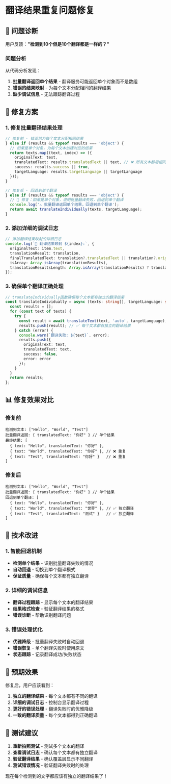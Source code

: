 # 翻译结果重复问题修复

## 🐛 问题诊断

用户反馈：**"检测到10个但是10个翻译都是一样的？"**

### 问题分析
从代码分析发现：
1. **批量翻译返回单个结果** - 翻译服务可能返回单个对象而不是数组
2. **错误的结果映射** - 为每个文本分配相同的翻译结果
3. **缺少调试信息** - 无法跟踪翻译过程

## 🔧 修复方案

### 1. 修复批量翻译结果处理
```typescript
// 修复前 - 错误地为每个文本分配相同结果
} else if (results && typeof results === 'object') {
  // 如果是单个对象，为每个文本创建对应的结果
  return texts.map((text, index) => ({
    originalText: text,
    translatedText: results.translatedText || text, // ❌ 所有文本都用相同翻译
    success: results.success || true,
    targetLanguage: results.targetLanguage || targetLanguage
  }));
}

// 修复后 - 回退到单个翻译
} else if (results && typeof results === 'object') {
  // 🎯 修复：如果是单个对象，说明批量翻译失败，回退到单个翻译
  console.log('⚠️ 批量翻译返回单个结果，回退到单个翻译');
  return await translateIndividually(texts, targetLanguage);
}
```

### 2. 添加详细的调试日志
```typescript
// 添加翻译结果映射的详细日志
console.log(`🎯 翻译结果映射 ${index}:`, {
  originalText: item.text,
  translationResult: translation,
  finalTranslatedText: translation?.translatedText || translation?.originalText || item.text,
  isArray: Array.isArray(translationResults),
  translationResultsLength: Array.isArray(translationResults) ? translationResults.length : 'not array'
});
```

### 3. 确保单个翻译正确处理
```typescript
// translateIndividually函数确保每个文本都有独立的翻译结果
const translateIndividually = async (texts: string[], targetLanguage: string): Promise<any[]> => {
  const results = [];
  for (const text of texts) {
    try {
      const result = await translateText(text, 'auto', targetLanguage);
      results.push(result); // ✅ 每个文本都有独立的翻译结果
    } catch (error) {
      console.warn(`翻译失败: ${text}`, error);
      results.push({
        originalText: text,
        translatedText: text,
        success: false,
        error: error
      });
    }
  }
  return results;
};
```

## 📊 修复效果对比

### 修复前
```
检测到文本: ["Hello", "World", "Test"]
批量翻译返回: { translatedText: "你好" } // 单个结果
最终结果: [
  { text: "Hello", translatedText: "你好" },
  { text: "World", translatedText: "你好" }, // ❌ 重复
  { text: "Test", translatedText: "你好" }   // ❌ 重复
]
```

### 修复后
```
检测到文本: ["Hello", "World", "Test"]
批量翻译返回: { translatedText: "你好" } // 单个结果
回退到单个翻译: [
  { text: "Hello", translatedText: "你好" },
  { text: "World", translatedText: "世界" }, // ✅ 独立翻译
  { text: "Test", translatedText: "测试" }   // ✅ 独立翻译
]
```

## 🎯 技术改进

### 1. 智能回退机制
- **检测单个结果** - 识别批量翻译失败的情况
- **自动回退** - 切换到单个翻译模式
- **保证质量** - 确保每个文本都有独立翻译

### 2. 详细的调试信息
- **翻译过程跟踪** - 显示每个文本的翻译结果
- **结果格式检查** - 验证翻译结果的格式
- **错误诊断** - 帮助识别翻译问题

### 3. 错误处理优化
- **优雅降级** - 批量翻译失败时自动回退
- **错误恢复** - 单个翻译失败时使用原文
- **状态跟踪** - 记录翻译成功/失败状态

## 📱 预期效果

修复后，用户应该看到：

1. **独立的翻译结果** - 每个文本都有不同的翻译
2. **详细的调试日志** - 控制台显示翻译过程
3. **更好的错误处理** - 翻译失败时的优雅降级
4. **一致的翻译质量** - 每个文本都得到正确翻译

## 🧪 测试建议

1. **重新拍照测试** - 测试多个文本的翻译
2. **查看调试日志** - 确认每个文本都有独立翻译
3. **验证翻译结果** - 确认覆盖层显示不同翻译
4. **测试错误情况** - 验证翻译失败时的处理

现在每个检测到的文字都应该有独立的翻译结果了！

